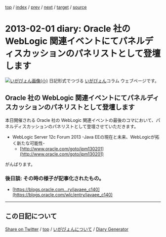 [top](https://igapyon.github.io/diary/) 
 / [index](https://igapyon.github.io/diary/2013/index.html) 
 / [prev](https://igapyon.github.io/diary/2013/ig130131.html) 
 / [next](https://igapyon.github.io/diary/2013/ig130210.html) 
 / [target](https://igapyon.github.io/diary/2013/ig130201.html) 
 / [source](https://github.com/igapyon/diary/blob/gh-pages/2013/ig130201.html.src.md) 

2013-02-01 diary: Oracle 社の WebLogic 関連イベントにてパネルディスカッションのパネリストとして登壇します
=====================================================================================================
[![いがぴょん画像(小)](https://igapyon.github.io/diary/images/iga200306s.jpg "いがぴょん")](https://igapyon.github.io/diary/memo/memoigapyon.html) 日記形式でつづる [いがぴょん](https://igapyon.github.io/diary/memo/memoigapyon.html)コラム ウェブページです。

## Oracle 社の WebLogic 関連イベントにてパネルディスカッションのパネリストとして登壇します

本日開催される Oracle 社の WebLogic 関連イベントの最後のコマにおいて、パネルディスカッションのパネリストとして登壇させていただきます。

* WebLogic Server 12c Forum 2013 -Java EEの現在と未来、WebLogicが拓く新たな可能性-
  * [http://www.oracle.com/goto/jpm130201](http://www.oracle.com/goto/jpm130201)

がんばります。


### 後日談: その時の様子が記事化されたもの。


* [https://blogs.oracle.com...ry/javaee_c140](https://blogs.oracle.com/wlc/entry/javaee_c140)

----------------------------------------------------------------------------------------------------

## この日記について

[Share on Twitter](https://twitter.com/intent/tweet?hashtags=igapyon%2Cdiary%2C%E3%81%84%E3%81%8C%E3%81%B4%E3%82%87%E3%82%93&text=Oracle+%E7%A4%BE%E3%81%AE+WebLogic+%E9%96%A2%E9%80%A3%E3%82%A4%E3%83%99%E3%83%B3%E3%83%88%E3%81%AB%E3%81%A6%E3%83%91%E3%83%8D%E3%83%AB%E3%83%87%E3%82%A3%E3%82%B9%E3%82%AB%E3%83%83%E3%82%B7%E3%83%A7%E3%83%B3%E3%81%AE%E3%83%91%E3%83%8D%E3%83%AA%E3%82%B9%E3%83%88%E3%81%A8%E3%81%97%E3%81%A6%E7%99%BB%E5%A3%87%E3%81%97%E3%81%BE%E3%81%99&url=https%3A%2F%2Figapyon.github.io%2Fdiary%2F2013%2Fig130201.html) / [top](../index.html) / [いがぴょんについて](https://igapyon.github.io/diary/memo/memoigapyon.html) / [Diary Generator](https://github.com/igapyon/igapyonv3)
